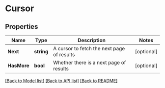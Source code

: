 # Cursor

## Properties

Name | Type | Description | Notes
------------ | ------------- | ------------- | -------------
**Next** | **string** | A cursor to fetch the next page of results | [optional] 
**HasMore** | **bool** | Whether there is a next page of results | [optional] 

[[Back to Model list]](../README.md#documentation-for-models) [[Back to API list]](../README.md#documentation-for-api-endpoints) [[Back to README]](../README.md)


